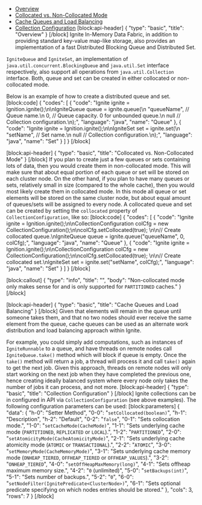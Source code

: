 * [Overview](#overview)
* [Collocated vs. Non-Collocated Mode](#collocated-vs-non-collocated-mode)
* [Cache Queues and Load Balancing](#cache-queues-and-load-balancing)
* [Collection Configuration](#collection-configuration)
[block:api-header]
{
  "type": "basic",
  "title": "Overview"
}
[/block]
Ignite In-Memory Data Fabric, in addition to providing standard key-value map-like storage, also provides an implementation of a fast Distributed Blocking Queue and Distributed Set.

`IgniteQueue` and `IgniteSet`, an implementation of `java.util.concurrent.BlockingQueue` and `java.util.Set` interface respectively,  also support all operations from `java.util.Collection` interface. Both, queue and set can be created in either collocated or non-collocated mode.

Below is an example of how to create a distributed queue and set.
[block:code]
{
  "codes": [
    {
      "code": "Ignite ignite = Ignition.ignite();\n\nIgniteQueue<String> queue = ignite.queue(\n    \"queueName\", // Queue name.\n    0,          // Queue capacity. 0 for unbounded queue.\n    null         // Collection configuration.\n);",
      "language": "java",
      "name": "Queue"
    },
    {
      "code": "Ignite ignite = Ignition.ignite();\n\nIgniteSet<String> set = ignite.set(\n    \"setName\", // Set name.\n    null       // Collection configuration.\n);",
      "language": "java",
      "name": "Set"
    }
  ]
}
[/block]

[block:api-header]
{
  "type": "basic",
  "title": "Collocated vs. Non-Collocated Mode"
}
[/block]
If you plan to create just a few queues or sets containing lots of data, then you would create them in non-collocated mode. This will make sure that about equal portion of each queue or set will be stored on each cluster node. On the other hand, if you plan to have many queues or sets, relatively small in size (compared to the whole cache), then you would most likely create them in collocated mode. In this mode all queue or set elements will be stored on the same cluster node, but about equal amount of queues/sets will be assigned to every node.
A collocated queue and set can be created by setting the `collocated` property of `CollectionConfiguration`, like so:
[block:code]
{
  "codes": [
    {
      "code": "Ignite ignite = Ignition.ignite();\n\nCollectionConfiguration colCfg = new CollectionConfiguration();\n\ncolCfg.setCollocated(true); \n\n// Create collocated queue.\nIgniteQueue<String> queue = ignite.queue(\"queueName\", 0, colCfg);",
      "language": "java",
      "name": "Queue"
    },
    {
      "code": "Ignite ignite = Ignition.ignite();\n\nCollectionConfiguration colCfg = new CollectionConfiguration();\n\ncolCfg.setCollocated(true); \n\n// Create collocated set.\nIgniteSet<String> set = ignite.set(\"setName\", colCfg);",
      "language": "java",
      "name": "Set"
    }
  ]
}
[/block]

[block:callout]
{
  "type": "info",
  "title": "",
  "body": "Non-collocated mode only makes sense for and is only supported for `PARTITIONED` caches."
}
[/block]

[block:api-header]
{
  "type": "basic",
  "title": "Cache Queues and Load Balancing"
}
[/block]
Given that elements will remain in the queue until someone takes them, and that no two nodes should ever receive the same element from the queue, cache queues can be used as an alternate work distribution and load balancing approach within Ignite. 

For example, you could simply add computations, such as instances of `IgniteRunnable` to a queue, and have threads on remote nodes call `IgniteQueue.take()`  method which will block if queue is empty. Once the `take()` method will return a job, a thread will process it and call `take()` again to get the next job. Given this approach, threads on remote nodes will only start working on the next job when they have completed the previous one, hence creating ideally balanced system where every node only takes the number of jobs it can process, and not more.
[block:api-header]
{
  "type": "basic",
  "title": "Collection Configuration"
}
[/block]
Ignite collections can be in configured in API via `CollectionConfiguration` (see above examples). The following configuration parameters can be used:
[block:parameters]
{
  "data": {
    "h-0": "Setter Method",
    "0-0": "`setCollocated(boolean)`",
    "h-1": "Description",
    "h-2": "Default",
    "0-2": "`false`",
    "0-1": "Sets collocation mode.",
    "1-0": "`setCacheMode(CacheMode)`",
    "1-1": "Sets underlying cache mode (`PARTITIONED`, `REPLICATED` or `LOCAL`).",
    "1-2": "`PARTITIONED`",
    "2-0": "`setAtomicityMode(CacheAtomicityMode)`",
    "2-1": "Sets underlying cache atomicity mode (`ATOMIC` or `TRANSACTIONAL`).",
    "2-2": "`ATOMIC`",
    "3-0": "`setMemoryMode(CacheMemoryMode)`",
    "3-1": "Sets underlying cache memory mode (`ONHEAP_TIERED`, `OFFHEAP_TIERED` or `OFFHEAP_VALUES`).",
    "3-2": "`ONHEAP_TIERED`",
    "4-0": "`setOffHeapMaxMemory(long)`",
    "4-1": "Sets offheap maximum memory size.",
    "4-2": "`0` (unlimited)",
    "5-0": "`setBackups(int)`",
    "5-1": "Sets number of backups.",
    "5-2": "`0`",
    "6-0": "`setNodeFilter(IgnitePredicate<ClusterNode>)`",
    "6-1": "Sets optional predicate specifying on which nodes entries should be stored."
  },
  "cols": 3,
  "rows": 7
}
[/block]